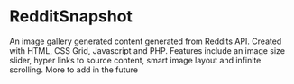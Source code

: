 # RedditSnapshot
An image gallery generated content generated from Reddits API. Created with HTML, CSS Grid, Javascript and PHP. Features include an image size slider, hyper links to source content, smart image layout and infinite scrolling. More to add in the future
